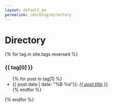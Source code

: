 ```yaml
---
layout: default_en
permalink: /en/blog/directory
---
```

# Directory

{% for tag in site.tags reversed %}
  <h3>{{ tag[0] }}</h3>
  <ul>
    {% for post in tag[1] %}
      <li>{{ post.date | date: "%B %e"}}: <i><a href="{{ post.url }}">{{ post.title }}</a></i></li>
    {% endfor %}
  </ul>
{% endfor %}
